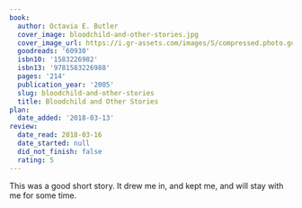 ```yaml
---
book:
  author: Octavia E. Butler
  cover_image: bloodchild-and-other-stories.jpg
  cover_image_url: https://i.gr-assets.com/images/S/compressed.photo.goodreads.com/books/1428806161l/60930._SX98_.jpg
  goodreads: '60930'
  isbn10: '1583226982'
  isbn13: '9781583226988'
  pages: '214'
  publication_year: '2005'
  slug: bloodchild-and-other-stories
  title: Bloodchild and Other Stories
plan:
  date_added: '2018-03-13'
review:
  date_read: 2018-03-16
  date_started: null
  did_not_finish: false
  rating: 5
---
```


This was a good short story. It drew me in, and kept me, and will stay with me for some time.
